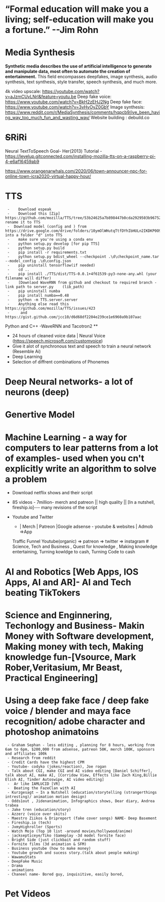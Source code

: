 # “Formal education will make you a living; self-education will make you a fortune.” --Jim Rohn
# Media Synthesis
**Synthetic media describes the use of artificial intelligence to generate and manipulate data, most often to automate the creation of entertainment.**
This field encompasses deepfakes, image synthesis, audio synthesis, text synthesis, style transfer, speech synthesis, and much more.

4k video upscale: https://youtube.com/watch?v=aJzmCUvLNrI&feature=youtu.be
Deep fake voice:  https://www.youtube.com/watch?v=BkH2zEHJ2Ng
Deep fake face: https://www.youtube.com/watch?v=3vHvOyZ0GbY
Image synthesis: https://www.reddit.com/r/MediaSynthesis/comments/hqpcb9/ive_been_having_way_too_much_fun_and_wasting_way/
Website building : debuild.co



# ~~S~~RiRi
Neural TextToSpeech 
Goal- Her(2013)
Tutorial - https://levelup.gitconnected.com/installing-mozilla-tts-on-a-raspberry-pi-4-e6af16459ab9

https://www.orangenarwhals.com/2020/06/town-announcer-npc-for-online-town-icra2020-virtual-happy-hour/

# TTS
     -    Download espeak
     -    Download this [Zip] https://github.com/mozilla/TTS/tree/53b24625a7b898447b0cda2929503b96752d9eae rename it to TTS
     -  Download model (config and ) from  https://drive.google.com/drive/folders/10ymOlWHutqTtfDYhIbHULn2IKDKP0O9m into a folder "d" into TTS
     -    make sure you're using a conda env
     -    python setup.py develop [for pip TTS]
     -    python setup.py build
     -    pip install -r requirements.txt
     -    python setup.py bdist_wheel --checkpoint .\d\checkpoint_name.tar --model_config .\d\config.json
     -    pip uninstall tensorflow(if needed)
     -    cd ..
     -    pip install ./TTS/dist/TTS-0.0.1+4f61539-py3-none-any.whl (your filename will differ)
     -    [Downlaod WaveRNN from github and checkout to required branch - link path to server.py    (lib_path)
     -    pip uninstall numba
     -    pip install numba==0.48
     -    python -m TTS.server.server
     -    Anything else read this https://github.com/mozilla/TTS/issues/423
     -     and https://gist.github.com/jcc10/d6d68df2204e239ce1e6960a9b107aac


Python and C++
-WaveRNN and Tacotron2 **

- 24 hours of cleaned voice data | Neural Voice
(https://speech.microsoft.com/customvoice)
- Give it alot of synchronous text and speech to train a neural network (Resemble Ai)
- Deep Learning
- Selection of diffrent combinations of  Phonemes


# Deep Neural networks- a lot of neurons (deep) 
# Genertive Model
# Machine Learning - a way for computers to lear patterns from a lot of examples- used when you cn't explicitly write an algorithm to solve a problem 
- Download netflix shows and their script
- 85 videos - 7million- merch and patreon || high quality || [In a nutshell, fireship.io]--- many revisions of the script

- Youtube and Twitter
    -  | Merch | Patreon |Google adsense - youtube & websites | Admob =>App

    Traffic Funnel
     Youtube(organic) => patreon
                      => twitter => instagram
                       # Science, Tech and Business , Quest for knowledge , Making knowledge entertaining, Turning kowldge to cash, Turning Code to cash

# AI and Robotics [Web Apps, IOS Apps, AI and AR]- AI and Tech beating TikTokers
# Science and Enginnering, Techonlogy and Business- Makin Money with Software development, Making money with tech, Making knowledge fun-[Vsource, Mark Rober,Veritasium, Mr Beast, Practical Engineering] 
# Using a deep fake face / deep fake voice  / blender and maya face recognition/ adobe character and photoshop animatoins
     - Graham Sephan - less editing , planning for 8 hours, working from 6am to 6pm, $200,000 from adsense, patreon 50K, merch 100K, sponsors and affiliates 100k
     - Research from reddit
     - Credit Cards have the highest CPM
     - Youtube- codyko (jokes/reaction), Joe rogan
     - Talk about CGI, make CGI and AI video editing [Daniel Schiffer], talk about AI, make AI, [Corridow View, Effects like Zach King,Billie Elish AI, Tinder Autoswipe, AI video editing]
     -  Ar like IAMLUCID [VR]
     -  Beating the FazeClan with AI
     - Kurzgesagt – In a Nutshell (education/storytelling (strangerthings intresting)/ animation motion design)
     - Odds1out , Jidenanimation, Infographics shows, Dear diary, Andrea trabea
     - Jake tren (education/story)
     - Azzerz (voice over skits)
     - Maestro Ziikos & Dripreport (fake cover songs) NAME- Deep Basement
     - Fireship.io (tech)
     - JxmyHighroller (Sports)
     - Watch Mojo (Top 10 list -around movies/hollywood/anime)
     - jacksepticeye/Tiko (Gameplay -3d model fornite face)
     - Bright Side (just clickbait and random stuff)
     - Fornite films (3d animation & SFM)
     - Business youtube (how to make money)
     - Youtube growth and sucess story.(talk about people making)
     - WawamuStats
     - DeepFake Music
     - Drama
     - animations
     - Chaneel name- Bored guy, inquisitive, easily bored, 
# Pet Videos
